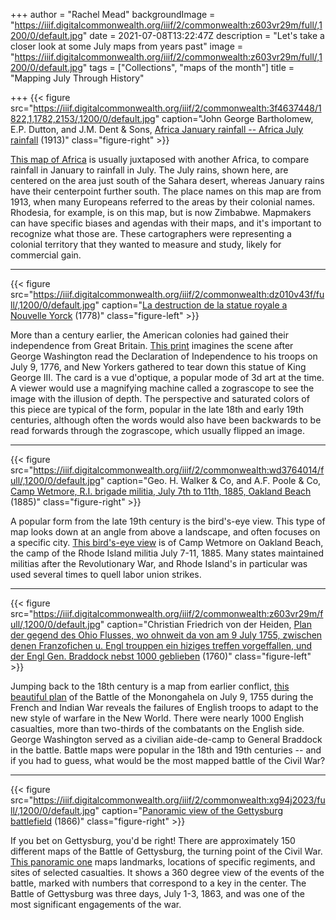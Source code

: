 +++
author = "Rachel Mead"
backgroundImage = "https://iiif.digitalcommonwealth.org/iiif/2/commonwealth:z603vr29m/full/,1200/0/default.jpg"
date = 2021-07-08T13:22:47Z
description = "Let's take a closer look at some July maps from years past"
image = "https://iiif.digitalcommonwealth.org/iiif/2/commonwealth:z603vr29m/full/,1200/0/default.jpg"
tags = ["Collections", "maps of the month"]
title = "Mapping July Through History"

+++
{{< figure src="https://iiif.digitalcommonwealth.org/iiif/2/commonwealth:3f4637448/1822,1,1782,2153/,1200/0/default.jpg" caption="John George Bartholomew, E.P. Dutton,  and J.M. Dent & Sons, [Africa January rainfall -- Africa July rainfall](https://collections.leventhalmap.org/search/commonwealth:3f4637430) (1913)" class="figure-right" >}}

[This map of Africa](https://collections.leventhalmap.org/search/commonwealth:3f4637430) is usually juxtaposed with another Africa, to compare rainfall in January to rainfall in July. The July rains, shown here, are centered on the area just south of the Sahara desert, whereas January rains have their centerpoint further south. The place names on this map are from 1913, when many Europeans referred to the areas by their colonial names. Rhodesia, for example, is on this map, but is now Zimbabwe. Mapmakers can have specific biases and agendas with their maps, and it's important to recognize what those are. These cartographers were representing a colonial territory that they wanted to measure and study, likely for commercial gain.
___

{{< figure src="https://iiif.digitalcommonwealth.org/iiif/2/commonwealth:dz010v43f/full/,1200/0/default.jpg" caption="[La destruction de la statue royale a Nouvelle Yorck](https://collections.leventhalmap.org/search/commonwealth:dz010v425) (1778)" class="figure-left" >}}

More than a century earlier, the American colonies had gained their independence from Great Britain. [This print](https://collections.leventhalmap.org/search/commonwealth:dz010v425) imagines the scene after George Washington read the Declaration of Independence to his troops on July 9, 1776, and New Yorkers gathered to tear down this statue of King George III. The card is a vue d'optique, a popular mode of 3d art at the time. A viewer would use a magnifying machine called a zograscope to see the image with the illusion of depth. The perspective and saturated colors of this piece are typical of the form, popular in the late 18th and early 19th centuries, although often the words would also have been backwards to be read forwards through the zograscope, which usually flipped an image.
___

{{< figure src="https://iiif.digitalcommonwealth.org/iiif/2/commonwealth:wd3764014/full/,1200/0/default.jpg" caption="Geo. H. Walker & Co, and A.F. Poole & Co, [Camp Wetmore, R.I. brigade militia, July 7th to 11th, 1885, Oakland Beach](https://collections.leventhalmap.org/search/commonwealth:wd376400v) (1885)" class="figure-right" >}}

A popular form from the late 19th century is the bird's-eye view. This type of map looks down at an angle from above a landscape, and often focuses on a specific city. [This bird's-eye view](https://collections.leventhalmap.org/search/commonwealth:wd376400v) is of Camp Wetmore on Oakland Beach, the camp of the Rhode Island militia July 7-11, 1885. Many states maintained militias after the Revolutionary War, and Rhode Island's in particular was used several times to quell labor union strikes.
___

{{< figure src="https://iiif.digitalcommonwealth.org/iiif/2/commonwealth:z603vr29m/full/,1200/0/default.jpg" caption="Christian Friedrich von der Heiden, [Plan der gegend des Ohio Flusses, wo ohnweit da von am 9 July 1755, zwischen denen Franzofichen u. Engl trouppen ein hiziges treffen vorgeffallen, und der Engl Gen. Braddock nebst 1000 geblieben](https://collections.leventhalmap.org/search/commonwealth:z603vr28b) (1760)" class="figure-left" >}}

Jumping back to the 18th century is a map from earlier conflict, [this beautiful plan](https://collections.leventhalmap.org/search/commonwealth:z603vr28b) of the Battle of the Monongahela on July 9, 1755 during the French and Indian War reveals the failures of English troops to adapt to the new style of warfare in the New World. There were nearly 1000 English casualties, more than two-thirds of the combatants on the English side. George Washington served as a civilian aide-de-camp to General Braddock in the battle. Battle maps were popular in the 18th and 19th centuries -- and if you had to guess, what would be the most mapped battle of the Civil War?
___

{{< figure src="https://iiif.digitalcommonwealth.org/iiif/2/commonwealth:xg94j2023/full/,1200/0/default.jpg" caption="[Panoramic view of the Gettysburg battlefield](https://collections.leventhalmap.org/search/commonwealth:xg94j201t) (1866)" class="figure-right" >}}

If you bet on Gettysburg, you'd be right! There are approximately 150 different maps of the Battle of Gettysburg, the turning point of the Civil War. [This panoramic one](https://collections.leventhalmap.org/search/commonwealth:xg94j201t) maps landmarks, locations of specific regiments, and sites of selected casualties. It shows a 360 degree view of the events of the battle, marked with numbers that correspond to a key in the center. The Battle of Gettysburg was three days, July 1-3, 1863, and was one of the most significant engagements of the war.
